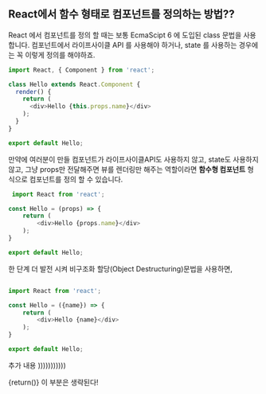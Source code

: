 ## React에서 함수 형태로 컴포넌트를 정의하는 방법??

React 에서 컴포넌트를 정의 할 때는 보통 EcmaScipt 6 에 도입된 class 문법을 사용합니다. 컴포넌트에서 라이프사이클 API 를 사용해야 하거나, state 를 사용하는 경우에는 꼭 이렇게 정의를 해야하죠.

```javascript
import React, { Component } from 'react';

class Hello extends React.Component {
  render() {
    return (
      <div>Hello {this.props.name}</div>
    );
  }
}

export default Hello;
```

 만약에 여러분이 만들 컴포넌트가 라이프사이클API도 사용하지 않고, state도 사용하지 않고, 그냥 props만 전달해주면 뷰를 렌더링만 해주는 역할이라면 **함수형 컴포넌트** 형식으로 컴포넌트를 정의 할 수 있습니다.

```javascript
 import React from 'react';

const Hello = (props) => {
    return (
        <div>Hello {props.name}</div>
    );
}

export default Hello;
```

한 단계 더 발전 시켜 비구조화 할당(Object Destructuring)문법을 사용하면,

```javascript

import React from 'react';

const Hello = ({name}) => {
    return (
        <div>Hello {name}</div>
    );
}

export default Hello;
```

추가 내용 
)))))))))))

{return()} 이 부분은 생략된다!
